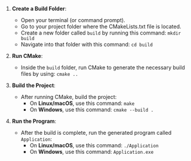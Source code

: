  1. **Create a Build Folder**:
    -   Open your terminal (or command prompt).
    -   Go to your project folder where the CMakeLists.txt file is located.
    -   Create a new folder called `build` by running this command: `mkdir build`
    -   Navigate into that folder with this command: `cd build`

 2. **Run CMake**:
    -   Inside the `build` folder, run CMake to generate the necessary build files by using: `cmake ..`

3. **Build the Project**:
    -   After running CMake, build the project:
        -   On **Linux/macOS**, use this command: `make`
        -   On **Windows**, use this command: `cmake --build .`

4. **Run the Program**:
    -   After the build is complete, run the generated program called `Application`:
        -   On **Linux/macOS**, use this command: `./Application`
        -   On **Windows**, use this command: `Application.exe`
